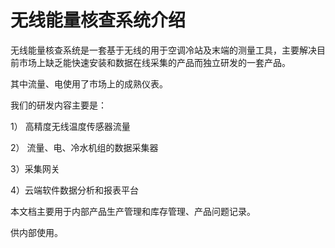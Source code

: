 # 无线能量核查系统介绍

无线能量核查系统是一套基于无线的用于空调冷站及末端的测量工具，主要解决目前市场上缺乏能快速安装和数据在线采集的产品而独立研发的一套产品。

其中流量、电使用了市场上的成熟仪表。

我们的研发内容主要是：

1） 高精度无线温度传感器流量

2） 流量、电、冷水机组的数据采集器

3）采集网关

4）云端软件数据分析和报表平台

本文档主要用于内部产品生产管理和库存管理、产品问题记录。

供内部使用。

